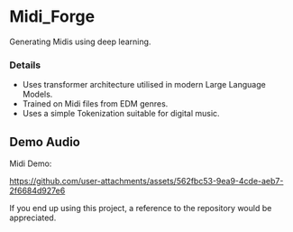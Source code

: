 # Midi_Forge
Generating Midis using deep learning.
### Details
* Uses transformer architecture utilised in modern Large Language Models. 
* Trained on Midi files from EDM genres.
* Uses a simple Tokenization suitable for digital music.
 

## Demo Audio

Midi Demo:

https://github.com/user-attachments/assets/562fbc53-9ea9-4cde-aeb7-2f6684d927e6




If you end up using this project, a reference to the repository would be appreciated.
